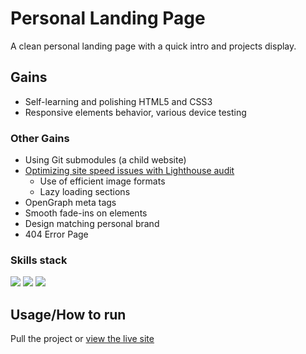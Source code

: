 # Personal Landing Page
A clean personal landing page with a quick intro and projects display.<br>

## Gains
- Self-learning and polishing HTML5 and CSS3
- Responsive elements behavior, various device testing

### Other Gains
- Using Git submodules (a child website)
- [Optimizing site speed issues with Lighthouse audit](https://pagespeed.web.dev/report?url=http%3A%2F%2Fwww.vnikolin.com%2F&form_factor=mobile)<br>
    - Use of efficient image formats
    - Lazy loading sections
- OpenGraph meta tags
- Smooth fade-ins on elements
- Design matching personal brand
- 404 Error Page

### Skills stack
![](https://img.shields.io/badge/HTML5-E34F26?style=for-the-badge&logo=html5&logoColor=white)
![](https://img.shields.io/badge/CSS3-1572B6?style=for-the-badge&logo=css3&logoColor=white)
![](https://img.shields.io/badge/JavaScript-323330?style=for-the-badge&logo=javascript&logoColor=F7DF1E)



## Usage/How to run
Pull the project or [view the live site](http://www.vnikolin.com/)
